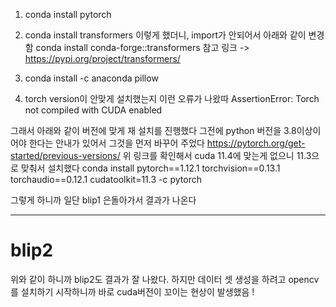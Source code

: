 1. conda install pytorch
2. conda install transformers
이렇게 했더니, import가 안되어서 아래와 같이 변경함
conda install conda-forge::transformers
참고 링크 -> https://pypi.org/project/transformers/

3. conda install -c anaconda pillow

4. torch version이 안맞게 설치했는지 이런 오류가 나왔따
AssertionError: Torch not compiled with CUDA enabled

그래서 아래와 같이 버전에 맞게 재 설치를 진행했다 
그전에 python 버전을 3.8이상이어야 한다는 안내가 있어서 그것을 먼저 바꾸어 주었다
https://pytorch.org/get-started/previous-versions/
위 링크를 확인해서 cuda 11.4에 맞는게 없으니 11.3으로 맞춰서 설치했다
conda install pytorch==1.12.1 torchvision==0.13.1 torchaudio==0.12.1 cudatoolkit=11.3 -c pytorch

그렇게 하니까 일단 blip1 은돌아가서 결과가 나온다

---- 
# blip2
위와 같이 하니까 blip2도 결과가 잘 나왔다.
하지만 데이터 셋 생성을 하려고 opencv 를 설치하기 시작하니까
바로 cuda버전이 꼬이는 현상이 발생했음 !
